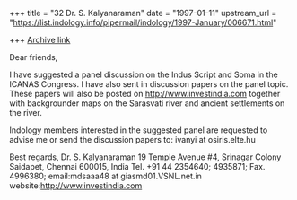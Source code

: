 +++
title = "32 Dr. S. Kalyanaraman"
date = "1997-01-11"
upstream_url = "https://list.indology.info/pipermail/indology/1997-January/006671.html"

+++
[Archive link](https://list.indology.info/pipermail/indology/1997-January/006671.html)

Dear friends,

I have suggested a panel discussion on the Indus Script and Soma in the 
ICANAS Congress. I have also sent in discussion papers 
on the panel topic. These papers will also be posted on 
http://www.investindia.com together with backgrounder maps 
on the Sarasvati river and ancient settlements on the river.

Indology members interested in the suggested panel 
are requested to advise me or 
send the discussion papers to: ivanyi at osiris.elte.hu

Best regards, 
Dr. S. Kalyanaraman
19 Temple Avenue #4, 
Srinagar Colony Saidapet, Chennai 600015, India
Tel. +91 44 2354640; 4935871; Fax. 4996380; 
email:mdsaaa48 at giasmd01.VSNL.net.in
website:http://www.investindia.com




